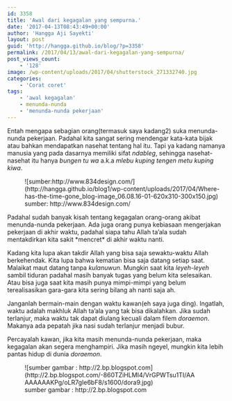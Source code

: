 ```yaml
---
id: 3358
title: 'Awal dari kegagalan yang sempurna.'
date: '2017-04-13T08:43:49+00:00'
author: 'Hangga Aji Sayekti'
layout: post
guid: 'http://hangga.github.io/blog/?p=3358'
permalink: /2017/04/13/awal-dari-kegagalan-yang-sempurna/
post_views_count:
    - '128'
image: /wp-content/uploads/2017/04/shutterstock_271332740.jpg
categories:
    - 'Corat coret'
tags:
    - 'awal kegagalan'
    - menunda-nunda
    - 'menunda-nunda pekerjaan'
---
```


Entah mengapa sebagian orang(termasuk saya kadang2) suka menunda-nunda pekerjaan. Padahal kita sangat sering mendengar kata-kata bijak atau bahkan mendapatkan nasehat tentang hal itu. Tapi ya kadang namanya manusia yang pada dasarnya memiliki sifat *ndableg*, sehingga nasehat-nasehat itu hanya *bungen tu wa* a.k.a *mlebu kuping tengen metu kuping kiwa*.

<figure aria-describedby="caption-attachment-3359" class="wp-caption alignleft" id="attachment_3359" style="width: 450px">![sumber:http://www.834design.com/](http://hangga.github.io/blog1/wp-content/uploads/2017/04/Where-has-the-time-gone_blog-image_06.08.16-01-620x310-300x150.jpg)<figcaption class="wp-caption-text" id="caption-attachment-3359">sumber: http://www.834design.com/</figcaption></figure>Padahal sudah banyak kisah tentang kegagalan orang-orang akibat menunda-nunda pekerjaan. Ada juga orang punya kebiasaan mengerjakan pekerjaan di akhir waktu, padahal siapa tahu Allah ta’ala sudah mentakdirkan kita sakit *mencret* di akhir waktu nanti.

Kadang kita lupa akan takdir Allah yang bisa saja sewaktu-waktu Allah berkehendak. Kita lupa bahwa kematian bisa saja datang setiap saat. Malaikat maut datang tanpa *kulanuwun*. Mungkin saat kita *leyeh-leyeh* sambil tiduran padahal masih banyak tugas yang belum kita selesaikan. Atau bisa juga saat kita masih punya mimpi-mimpi yang belum terealisasikan gara-gara kita sering bilang ah nanti saja ah.

Janganlah bermain-main dengan waktu kawan(eh saya juga ding). Ingatlah, waktu adalah makhluk Allah ta’ala yang tak bisa dikalahkan. Jika sudah terlanjur, maka waktu tak dapat diulang kecuali dalam filem *doraemon*. Makanya ada pepatah jika nasi sudah terlanjur menjadi bubur.

Percayalah kawan, jika kita masih menunda-nunda pekerjaan, maka kegagalan akan segera menghampiri. Jika masih ngeyel, mungkin kita lebih pantas hidup di dunia *doraemon*.

<figure class="wp-caption aligncenter" style="width: 400px">![sumber gambar : http://2.bp.blogspot.com](http://2.bp.blogspot.com/-860TZiHLMI4/VrGPWTsu1TI/AAAAAAAAKPg/oLR7gIe6bF8/s1600/dora9.jpg)<figcaption class="wp-caption-text">sumber gambar : http://2.bp.blogspot.com</figcaption></figure>